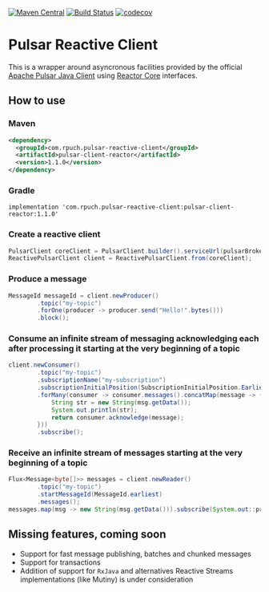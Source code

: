 [![Maven Central](https://img.shields.io/maven-central/v/com.rpuch.pulsar-reactive-client/pulsar-client-reactor.svg?label=Maven%20Central)](https://search.maven.org/search?q=g:%22com.rpuch.pulsar-reactive-client%22%20AND%20a:%22pulsar-client-reactor%22)
[![Build Status](https://travis-ci.com/rpuch/pulsar-reactive-client.svg?branch=master)](https://travis-ci.com/rpuch/pulsar-reactive-client)
[![codecov](https://codecov.io/gh/rpuch/pulsar-reactive-client/branch/master/graph/badge.svg?token=7IFHICD29T)](https://codecov.io/gh/rpuch/pulsar-reactive-client)

# Pulsar Reactive Client #

This is a wrapper around asyncronous facilities provided by the official
[Apache Pulsar Java Client](https://github.com/apache/pulsar/tree/master/pulsar-client) using
[Reactor Core](https://github.com/reactor/reactor-core) interfaces.

## How to use ##

### Maven ###

```xml
<dependency>
  <groupId>com.rpuch.pulsar-reactive-client</groupId>
  <artifactId>pulsar-client-reactor</artifactId>
  <version>1.1.0</version>
</dependency>
```

### Gradle ###

```
implementation 'com.rpuch.pulsar-reactive-client:pulsar-client-reactor:1.1.0'
```

### Create a reactive client ###

```java
PulsarClient coreClient = PulsarClient.builder().serviceUrl(pulsarBrokerUrl).build();
ReactivePulsarClient client = ReactivePulsarClient.from(coreClient);
```

### Produce a message ###

```java
MessageId messageId = client.newProducer()
        .topic("my-topic")
        .forOne(producer -> producer.send("Hello!".bytes()))
        .block();
```

### Consume an infinite stream of messaging acknowledging each after processing it starting at the very beginning of a topic ###

```java
client.newConsumer()
        .topic("my-topic")
        .subscriptionName("my-subscription")
        .subscriptionInitialPosition(SubscriptionInitialPosition.Earliest)
        .forMany(consumer -> consumer.messages().concatMap(message -> {
            String str = new String(msg.getData());
            System.out.println(str);
            return consumer.acknowledge(message);
        }))
        .subscribe();
```

### Receive an infinite stream of messages starting at the very beginning of a topic ###

```java
Flux<Message<byte[]>> messages = client.newReader()
        .topic("my-topic")
        .startMessageId(MessageId.earliest)
        .messages();
messages.map(msg -> new String(msg.getData())).subscribe(System.out::println);
```

## Missing features, coming soon ##

 * Support for fast message publishing, batches and chunked messages
 * Support for transactions
 * Addition of support for `RxJava` and alternatives Reactive Streams implementations (like Mutiny)
 is under consideration
